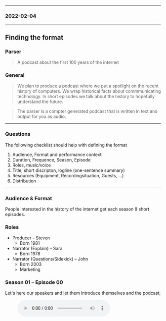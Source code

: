 <grid columns="6">

<item>

---

</item>

<item>

### 2022-02-04

</item>

<item span="4">

---

</item>

</grid>


## Finding the format

### Parser
> A podcast about the first 100 years of the internet

### General
> We plan to produce a podcast where we put a spotlight on the recent history of computers. We wrap historical facts about commmunicating technology. In short episodes we talk about the history to hopefully understand the future.  


> The parser is a compter generated podcast that is written in text and output for you as audio. 


---

### Questions

The following checklist should help with defining the format

1. Audience, Format and performance context
2. Duration, Frequence, Season, Episode
3. Roles, music/voice
4. Title, short discripton, logline (one-sentence summary)
5. Resources (Equipment, Recordingsituation, Guests, …)
6. Distribution

---


### Audience & Format
People interested in the history of the internet get each season 8 short episodes.

### Roles
* Producer – Steven
  * Born 1981
* Narrator (Explain) – Sara
  * Born 1978
* Narrator (Questions/Sidekick) – John
  * Born 2003
  * Marketing



### Season 01 – Episode 00

Let's here our speakers and let them introduce themselves and the podcast;

<figure>
    <audio
        controls
        src="/media/2022-02-04-finding-the-format/00-episode-zero.mp3">
            Your browser does not support the <code>audio</code> element.
    </audio>
    <figcaption></figcaption>
</figure>



